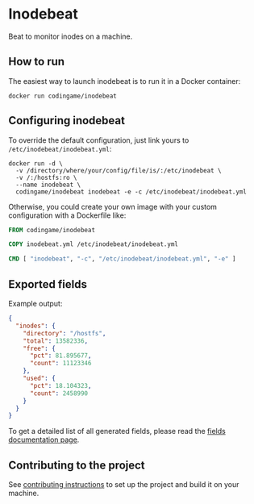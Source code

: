 # Inodebeat

Beat to monitor inodes on a machine.


## How to run

The easiest way to launch inodebeat is to run it in a Docker container:

```
docker run codingame/inodebeat
```


## Configuring inodebeat

To override the default configuration, just link yours to `/etc/inodebeat/inodebeat.yml`:

```
docker run -d \
  -v /directory/where/your/config/file/is/:/etc/inodebeat \
  -v /:/hostfs:ro \
  --name inodebeat \
  codingame/inodebeat inodebeat -e -c /etc/inodebeat/inodebeat.yml
```

Otherwise, you could create your own image with your custom configuration with a Dockerfile like:

```Dockerfile
FROM codingame/inodebeat

COPY inodebeat.yml /etc/inodebeat/inodebeat.yml

CMD [ "inodebeat", "-c", "/etc/inodebeat/inodebeat.yml", "-e" ]
```


## Exported fields

Example output:

```json
{
  "inodes": {
    "directory": "/hostfs",
    "total": 13582336,
    "free": {
      "pct": 81.895677,
      "count": 11123346
    },
    "used": {
      "pct": 18.104323,
      "count": 2458990
    }
  }
}
```

To get a detailed list of all generated fields, please read the [fields documentation page](docs/fields.asciidoc).


## Contributing to the project

See [contributing instructions](CONTRIBUTING.md) to set up the project and build it on your machine.
